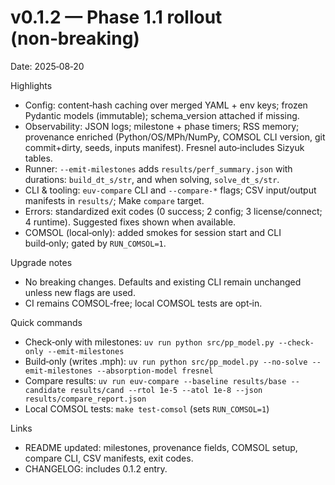 # v0.1.2 — Phase 1.1 rollout (non‑breaking)

Date: 2025‑08‑20

Highlights
- Config: content‑hash caching over merged YAML + env keys; frozen Pydantic models (immutable); schema_version attached if missing.
- Observability: JSON logs; milestone + phase timers; RSS memory; provenance enriched (Python/OS/MPh/NumPy, COMSOL CLI version, git commit+dirty, seeds, inputs manifest). Fresnel auto‑includes Sizyuk tables.
- Runner: `--emit-milestones` adds `results/perf_summary.json` with durations: `build_dt_s/str`, and when solving, `solve_dt_s/str`.
- CLI & tooling: `euv-compare` CLI and `--compare-*` flags; CSV input/output manifests in `results/`; Make `compare` target.
- Errors: standardized exit codes (0 success; 2 config; 3 license/connect; 4 runtime). Suggested fixes shown when available.
- COMSOL (local‑only): added smokes for session start and CLI build‑only; gated by `RUN_COMSOL=1`.

Upgrade notes
- No breaking changes. Defaults and existing CLI remain unchanged unless new flags are used.
- CI remains COMSOL‑free; local COMSOL tests are opt‑in.

Quick commands
- Check‑only with milestones: `uv run python src/pp_model.py --check-only --emit-milestones`
- Build‑only (writes .mph): `uv run python src/pp_model.py --no-solve --emit-milestones --absorption-model fresnel`
- Compare results: `uv run euv-compare --baseline results/base --candidate results/cand --rtol 1e-5 --atol 1e-8 --json results/compare_report.json`
- Local COMSOL tests: `make test-comsol` (sets `RUN_COMSOL=1`)

Links
- README updated: milestones, provenance fields, COMSOL setup, compare CLI, CSV manifests, exit codes.
- CHANGELOG: includes 0.1.2 entry.
